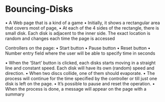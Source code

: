 # Bouncing-Disks

• A Web page that is a kind of a game
• Initially, it shows a rectangular area that covers most of page,
• At each of the 4 sides of the rectangle, there is small disk. Each disk is adjacent to the inner side. 
  The exact location is random and changes each time the page is accessed
  
Controllers on the page:
• Start button
• Pause button
• Reset button
• Number entry field where the user will be able to specify time in seconds

• When the ‘Start’ button is clicked, each disks starts moving in a straight line and constant speed. 
  Each disk will have its own (random) speed and direction.
• When two discs collide, one of them should evaporate.
• The process will continue for the time specified by the controller or till just one disk is left on the page.
• It’s possible to pause and reset the operation.
• When the process is done, a message will appear on the page with a summary 
